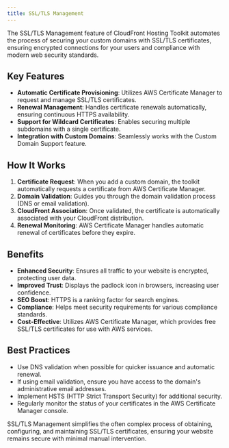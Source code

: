 ```yaml
---
title: SSL/TLS Management
---
```


The SSL/TLS Management feature of CloudFront Hosting Toolkit automates the process of securing your custom domains with SSL/TLS certificates, ensuring encrypted connections for your users and compliance with modern web security standards.

## Key Features

- **Automatic Certificate Provisioning**: Utilizes AWS Certificate Manager to request and manage SSL/TLS certificates.
- **Renewal Management**: Handles certificate renewals automatically, ensuring continuous HTTPS availability.
- **Support for Wildcard Certificates**: Enables securing multiple subdomains with a single certificate.
- **Integration with Custom Domains**: Seamlessly works with the Custom Domain Support feature.

## How It Works

1. **Certificate Request**: When you add a custom domain, the toolkit automatically requests a certificate from AWS Certificate Manager.
2. **Domain Validation**: Guides you through the domain validation process (DNS or email validation).
3. **CloudFront Association**: Once validated, the certificate is automatically associated with your CloudFront distribution.
4. **Renewal Monitoring**: AWS Certificate Manager handles automatic renewal of certificates before they expire.

## Benefits

- **Enhanced Security**: Ensures all traffic to your website is encrypted, protecting user data.
- **Improved Trust**: Displays the padlock icon in browsers, increasing user confidence.
- **SEO Boost**: HTTPS is a ranking factor for search engines.
- **Compliance**: Helps meet security requirements for various compliance standards.
- **Cost-Effective**: Utilizes AWS Certificate Manager, which provides free SSL/TLS certificates for use with AWS services.

## Best Practices

- Use DNS validation when possible for quicker issuance and automatic renewal.
- If using email validation, ensure you have access to the domain's administrative email addresses.
- Implement HSTS (HTTP Strict Transport Security) for additional security.
- Regularly monitor the status of your certificates in the AWS Certificate Manager console.

SSL/TLS Management simplifies the often complex process of obtaining, configuring, and maintaining SSL/TLS certificates, ensuring your website remains secure with minimal manual intervention.